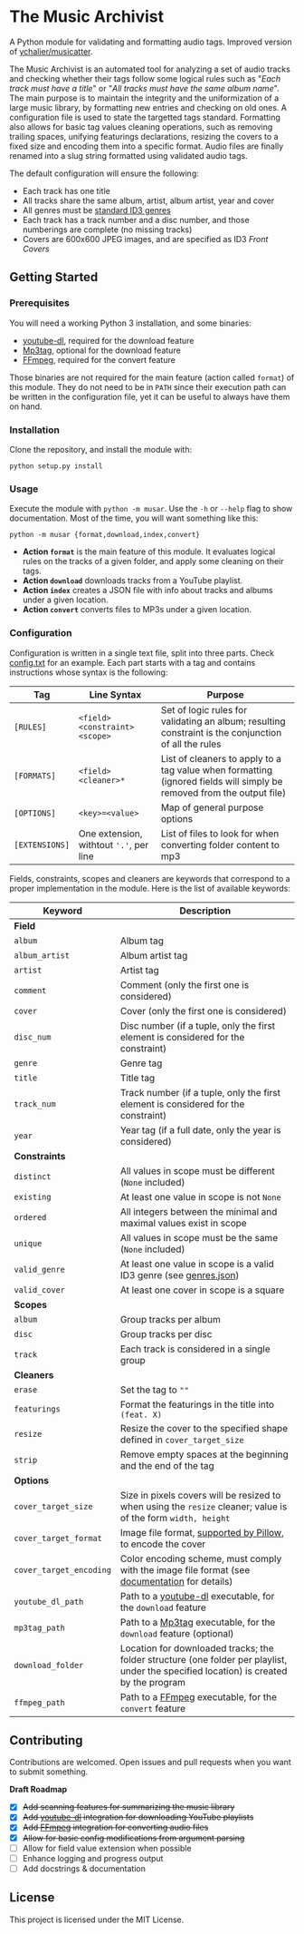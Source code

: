 # The Music Archivist

A Python module for validating and formatting audio tags. Improved version of [ychalier/musicatter](https://gist.github.com/ychalier/8dbb992e5a474e41cb6af0bab22c9fee).

The Music Archivist is an automated tool for analyzing a set of audio tracks and checking whether their tags follow some logical rules such as "*Each track must have a title*" or "*All tracks must have the same album name*". The main purpose is to maintain the integrity and the uniformization of a large music library, by formatting new entries and checking on old ones. A configuration file is used to state the targetted tags standard. Formatting also allows for basic tag values cleaning operations, such as removing trailing spaces, unifying featurings declarations, resizing the covers to a fixed size and encoding them into a specific format. Audio files are finally renamed into a slug string formatted using validated audio tags.

The default configuration will ensure the following:

- Each track has one title
- All tracks share the same album, artist, album artist, year and cover
- All genres must be [standard ID3 genres](https://en.wikipedia.org/wiki/ID3#Genre_list_in_ID3v1[12])
- Each track has a track number and a disc number, and those numberings are complete (no missing tracks)
- Covers are 600x600 JPEG images, and are specified as ID3 *Front Covers*

## Getting Started

### Prerequisites

You will need a working Python 3 installation, and some binaries:

- [youtube-dl](https://youtube-dl.org/), required for the download feature
- [Mp3tag](https://www.mp3tag.de/en/), optional for the download feature
- [FFmpeg](https://ffmpeg.org/), required for the convert feature

Those binaries are not required for the main feature (action called `format`) of this module. They do not need to be in `PATH` since their execution path can be written in the configuration file, yet it can be useful to always have them on hand.

### Installation

Clone the repository, and install the module with:

```
python setup.py install
```

### Usage

Execute the module with `python -m musar`. Use the `-h` or `--help` flag to show documentation. Most of the time, you will want something like this:

```
python -m musar {format,download,index,convert}
```

- **Action `format`** is the main feature of this module. It evaluates logical rules on the tracks of a given folder, and apply some cleaning on their tags.
- **Action `download`** downloads tracks from a YouTube playlist.
- **Action `index`** creates a JSON file with info about tracks and albums under a given location.
- **Action `convert`** converts files to MP3s under a given location.

### Configuration

Configuration is written in a single text file, split into three parts. Check [config.txt](data/config.txt) for an example. Each part starts with a tag and contains instructions whose syntax is the following:

Tag         | Line Syntax                    | Purpose
----------- | ------------------------------ | -------
`[RULES]`   | `<field> <constraint> <scope>` | Set of logic rules for validating an album; resulting constraint is the conjunction of all the rules
`[FORMATS]` | `<field> <cleaner>*`           | List of cleaners to apply to a tag value when formatting (ignored fields will simply be removed from the output file)
`[OPTIONS]` | `<key>=<value>`                | Map of general purpose options
`[EXTENSIONS]` | One extension, withtout `'.'`, per line | List of files to look for when converting folder content to mp3

Fields, constraints, scopes and cleaners are keywords that correspond to a proper implementation in the module. Here is the list of available keywords:

Keyword | Description
---- | ----
**Field** |
`album`        | Album tag
`album_artist` | Album artist tag
`artist`       | Artist tag
`comment`      | Comment (only the first one is considered)
`cover`        | Cover (only the first one is considered)
`disc_num`     | Disc number (if a tuple, only the first element is considered for the constraint)
`genre`        | Genre tag
`title`        | Title tag
`track_num`    | Track number (if a tuple, only the first element is considered for the constraint)
`year`         | Year tag (if a full date, only the year is considered)
**Constraints** |
`distinct`    | All values in scope must be different (`None` included)
`existing`    | At least one value in scope is not `None`
`ordered`     | All integers between the minimal and maximal values exist in scope
`unique`      | All values in scope must be the same (`None` included)
`valid_genre` | At least one value in scope is a valid ID3 genre (see [genres.json](data/genres.json))
`valid_cover` | At least one cover in scope is a square
**Scopes** |
`album` | Group tracks per album
`disc`  | Group tracks per disc
`track` | Each track is considered in a single group
**Cleaners** |
`erase`      | Set the tag to `""`
`featurings` | Format the featurings in the title into `(feat. X)`
`resize`     | Resize the cover to the specified shape defined in `cover_target_size`
`strip`      | Remove empty spaces at the beginning and the end of the tag
**Options**             |
`cover_target_size`     | Size in pixels covers will be resized to when using the `resize` cleaner; value is of the form `width, height`
`cover_target_format`   | Image file format, [supported by Pillow](https://pillow.readthedocs.io/en/stable/handbook/image-file-formats.html), to encode the cover
`cover_target_encoding` | Color encoding scheme, must comply with the image file format (see [documentation](https://pillow.readthedocs.io/en/stable/handbook/image-file-formats.html) for details)
`youtube_dl_path`       | Path to a [youtube-dl](https://youtube-dl.org/) executable, for the `download` feature
`mp3tag_path`           | Path to a [Mp3tag](https://www.mp3tag.de/en/) executable, for the `download` feature (optional)
`download_folder`       | Location for downloaded tracks; the folder structure (one folder per playlist, under the specified location) is created by the program
`ffmpeg_path`           | Path to a [FFmpeg](https://ffmpeg.org/) executable, for the `convert` feature

## Contributing

Contributions are welcomed. Open issues and pull requests when you want to submit something.

**Draft Roadmap**

- [x] ~~Add scanning features for summarizing the music library~~
- [x] ~~Add [youtube-dl](https://youtube-dl.org/) integration for downloading YouTube playlists~~
- [x] ~~Add [FFmpeg](https://ffmpeg.org/) integration for converting audio files~~
- [x] ~~Allow for basic config modifications from argument parsing~~
- [ ] Allow for field value extension when possible
- [ ] Enhance logging and progress output
- [ ] Add docstrings & documentation

## License

This project is licensed under the MIT License.

